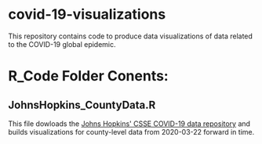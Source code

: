 # covid-19-visualizations
This repository contains code to produce data visualizations of data related to the COVID-19 global epidemic.

# R_Code Folder Conents:

## JohnsHopkins_CountyData.R
This file dowloads the [Johns Hopkins' CSSE COVID-19 data repository](https://github.com/CSSEGISandData/COVID-19/tree/master/csse_covid_19_data) and builds visualizations for county-level data from 2020-03-22 forward in time.
